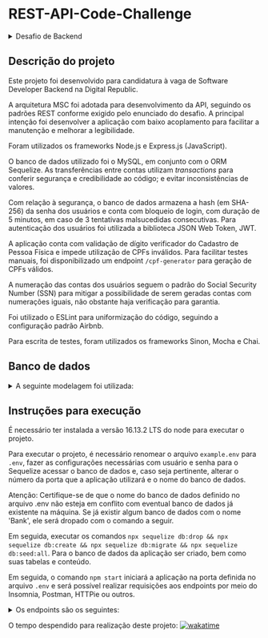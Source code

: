# REST-API-Code-Challenge

<details>

<summary>Desafio de Backend</summary>
  
## Desafio de Backend

Seu **objetivo** é **criar uma API REST** com algumas **funções essenciais relacionadas** ao **gerenciamento de contas bancárias** em **uma** das linguagem: **Java, Kotlin, Python, Node.js, .NET**

- Para abrir uma conta é necessário apenas o nome completo e CPF da pessoa, mas só é permitido uma conta por pessoa;
- Com essa conta é possível realizar transferências para outras contas e depositar;
- Não aceitamos valores negativos nas contas;
- Por questão de segurança cada transação de depósito não pode ser maior do que R$2.000;
- As transferências entre contas são gratuitas e ilimitadas;

Em relação a **banco de dados**, **quem decide é você mesmo**.

Por favor, não esquecer de adicionar no README as instruções de como executar o projeto.

## O que avaliamos?

- Performance
- Testes
- Manutenabilidade
- Princípios de programação
- Arquitetura de Software

## Como entregar?

Não faça um fork desse projeto, crie um repositório PÚBLICO no seu perfil do GitHub. Pode criar privado mesmo, sem problemas.
Assim que terminar é só compartilhar o código com nosso usuário [devdigitalrepublic](https://github.com/devdigitalrepublic) e envie o link para rh@digitalrepublic.com.br

Boa sorte e divirta-se! ;)

</details>


## Descrição do projeto

Este projeto foi desenvolvido para candidatura à vaga de Software Developer Backend na Digital Republic.

A arquitetura MSC foi adotada para desenvolvimento da API, seguindo os padrões REST conforme exigido pelo enunciado do desafio. A principal intenção foi desenvolver a aplicação com baixo acoplamento para facilitar a manutenção e melhorar a legibilidade. 

Foram utilizados os frameworks Node.js e Express.js (JavaScript). 

O banco de dados utilizado foi o MySQL, em conjunto com o ORM Sequelize. As transferências entre contas utilizam _transactions_ para conferir segurança e credibilidade ao código; e evitar inconsistências de valores.

Com relação à segurança, o banco de dados armazena a hash (em SHA-256) da senha dos usuários e conta com bloqueio de login, com duração de 5 minutos, em caso de 3 tentativas malsucedidas consecutivas. Para autenticação dos usuários foi utilizada a biblioteca JSON Web Token, JWT. 

A aplicação conta com validação de dígito verificador do Cadastro de Pessoa Física e impede utilização de CPFs inválidos.
Para facilitar testes manuais, foi disponibilizado um endpoint `/cpf-generator` para geração de CPFs válidos.

A numeração das contas dos usuários seguem o padrão do Social Security Number (SSN) para mitigar a possibilidade de serem geradas contas com numerações iguais, não obstante haja verificação para garantia.

Foi utilizado o ESLint para uniformização do código, seguindo a configuração padrão Airbnb.

Para escrita de testes, foram utilizados os frameworks Sinon, Mocha e Chai.


## Banco de dados
<details>
  <summary>A seguinte modelagem foi utilizada: </summary>
  
![Modelagem do banco de dados](https://github.com/lucassauro/REST-API-Code-Challenge/blob/main/bank.png?raw=true)
  
</details>

## Instruções para execução

É necessário ter instalada a versão 16.13.2 LTS do node para executar o projeto.

Para executar o projeto, é necessário renomear o arquivo `example.env` para `.env`, fazer as configurações necessárias com usuário e senha para o Sequelize acessar o banco de dados e, caso seja pertinente, alterar o número da porta que a aplicação utilizará e o nome do banco de dados.

Atenção: Certifique-se de que o nome do banco de dados definido no arquivo .env não esteja em conflito com eventual banco de dados já existente na máquina. Se já existir algum banco de dados com o nome 'Bank', ele será dropado com o comando a seguir.

Em seguida, executar os comandos `npx sequelize db:drop && npx sequelize db:create && npx sequelize db:migrate && npx sequelize db:seed:all`. Para o banco de dados da aplicação ser criado, bem como suas tabelas e conteúdo.

Em seguida, o comando `npm start` iniciará a aplicação na porta definida no arquivo `.env` e será possível realizar requisições aos endpoints por meio do Insomnia, Postman, HTTPie ou outros.

<details>
  
  <summary>Os endpoints são os seguintes: </summary>
  

  
`localhost:PORT/cpf-generator` - GET

`localhost:PORT/signup` - POST: Deve conter um body com as propriedades `firstName`, `middleName (opcional)` e `lastName` cujo valor seja uma string com, pelo menos, dois caracteres; e, no header, Basic auth em que username é um número de `CPF` válido (é possível gerar um número de CPF válido no endpoint acima) e uma `senha` que contenha 1 número, 1 letra minúscula, 1 letra maiúscula e 1 caracter especial. Retorna um token e o id do cliente.

`localhost:PORT/login` - GET: Deve conter no header `Basic auth` em que username é um número de CPF válido e cadastrado; e a `senha`. Retorna um token.

`localhost:PORT/me` - GET: Deve conter no header um `Bearer token`, gerado no signup ou login. Retorna informações do cliente.

`localhost:PORT/me/account` - GET: Deve conter no header um `Bearer token`, gerado no signup ou login. Retorna informações da conta do cliente.

`localhost:PORT/me/deposit` - POST: Deve conter no header um `Bearer token`, gerado no signup ou login; e um body com a propriedade `value`, cujo valor deve ser um número no formato 1000 ou 1000.00. Retorna o saldo anterior e atual da conta.

`localhost:PORT/me/transfer` - POST: Deve conter no header um `Bearer token`, gerado no signup ou login; e um body contendo as propriedades `value`, cujo valor deve ser um número; e `to`, cujo valor deve ser uma string contendo o número da conta para transferência. É possível verificar o número da conta com o token no endpoint `/me/account`.

Para executar os testes, é possível alterar no arquivo `.env`, a propriedade `NODE_ENV` de development para test para que o Sequelize utilize o banco de testes, e não prejudique o banco de dados utilizado para desenvolvimento.

</details>

 O tempo despendido para realização deste projeto:
[![wakatime](https://wakatime.com/badge/user/c9ea92f1-9424-4e76-9310-0d296f97b568/project/ae6db6d9-18d4-4c82-9634-a20d563be2a4.svg)](https://wakatime.com/badge/user/c9ea92f1-9424-4e76-9310-0d296f97b568/project/ae6db6d9-18d4-4c82-9634-a20d563be2a4)
